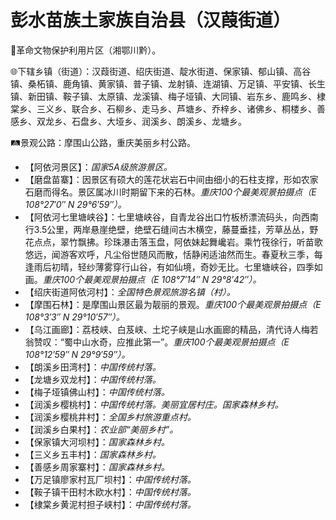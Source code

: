 # 彭水苗族土家族自治县（汉葭街道）
🚩革命文物保护利用片区（湘鄂川黔）。   
  
🌐下辖乡镇（街道）：汉葭街道、绍庆街道、靛水街道、保家镇、郁山镇、高谷镇、桑柘镇、鹿角镇、黄家镇、普子镇、龙射镇、连湖镇、万足镇、平安镇、长生镇、新田镇、鞍子镇、太原镇、龙溪镇、梅子垭镇、大同镇、岩东乡、鹿鸣乡、棣棠乡、三义乡、联合乡、石柳乡、走马乡、芦塘乡、乔梓乡、诸佛乡、桐楼乡、善感乡、双龙乡、石盘乡、大垭乡、润溪乡、朗溪乡、龙塘乡。    
  
🛤景观公路：摩围山公路，重庆美丽乡村公路。   
  
* 【阿依河景区】：*国家5A级旅游景区。*
* 【磨盘苗寨】：因景区有硕大的莲花状岩石中间由细小的石柱支撑，形如农家石磨而得名。景区属冰川时期留下来的石林。*重庆100个最美观景拍摄点（E 108°27′0″ N 29°6′59″）。*
* 【阿依河七里塘峡谷】：七里塘峡谷，自青龙谷出口竹板桥漂流码头，向西南行3.5公里，两岸悬崖绝壁，绝壁石缝间古木横空，藤蔓垂挂，芳草丛丛，野花点点，翠竹飘拂。珍珠瀑击落玉盘，阿依妹起舞巉岩。乘竹筏徐行，听苗歌悠远，闻游客欢呼，凡尘俗世随风而散，恬静闲适油然而生。春夏秋三季，每逢雨后初晴，轻纱薄雾穿行山谷，有如仙境，奇妙无比。七里塘峡谷，四季如画。*重庆100个最美观景拍摄点（E 108°7′14″ N 29°8′42″）。*
* 【绍庆街道阿依河村】：*全国特色景观旅游名镇（村）。*
* 【摩围石林】：是摩围山景区最为靓丽的景观。*重庆100个最美观景拍摄点（E 108°3′3″ N 29°10′57″）。*
* 【乌江画廊】：荔枝峡、白芨峡、土坨子峡是山水画廊的精品，清代诗人梅若翁赞叹：“蜀中山水奇，应推此第一”。*重庆100个最美观景拍摄点（E 108°12′59″ N 29°9′59″）。*
* 【朗溪乡田湾村】：*中国传统村落。*
* 【龙塘乡双龙村】：*中国传统村落。*
* 【梅子垭镇佛山村】：*中国传统村落。*
* 【润溪乡樱桃村】：*中国传统村落。美丽宜居村庄。国家森林乡村。*
* 【润溪乡樱桃井村】：*全国乡村旅游重点村。*
* 【润溪乡白果村】：*农业部“美丽乡村”。*
* 【保家镇大河坝村】：*国家森林乡村。*
* 【三义乡五丰村】：*国家森林乡村。*
* 【善感乡周家寨村】：*国家森林乡村。*
* 【万足镇廖家村瓦厂坝村】：*中国传统村落。*
* 【鞍子镇干田村木欧水村】：*中国传统村落。*
* 【棣棠乡黄泥村担子峡村】：*中国传统村落。*